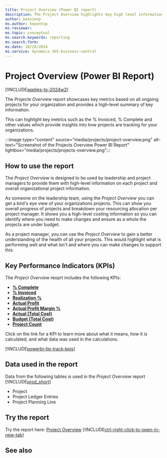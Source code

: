 ```yaml
---
title: Project Overview (Power BI report)
description: The Project Overview highlights key high level information for your organizations project activity.
author: kennienp
ms.author: kepontop
ms.reviewer: 
ms.topic: conceptual
ms.search.keywords: reporting
ms.search.form: 
ms.date: 10/28/2024
ms.service: dynamics-365-business-central
---
```


# Project Overview (Power BI Report)
[!INCLUDE[applies-to-2024w2](includes/applies-to-2024w2.md)]

The *Projects Overview* report showcases key metrics based on all ongoing projects for your organization and provides a high-level summary of key information. 

This can highlight key metrics such as the % Invoiced, % Complete and other values which provide insights into how projects are tracking for your organizations.

:::image type="content" source="media/projects/project-overview.png" alt-text="Screenshot of the Projects Overview Power BI Report" lightbox="media/projects/projects-overview.png":::

## How to use the report
The *Project Overview* is designed to be used by leadership and project managers to provide them with high-level information on each project and overall organizational project information.

As someone on the leadership team, using the *Project Overview* you can get a bird's eye view of your organizations projects. This can show you overall progress of projects and breakdown your resourcing allocation per project manager. It shows you a high-level costing information so you can identify where you need to make changes and ensure as a whole the projects are under budget.

As a project manager,  you can use the *Project Overview* to gain a better understanding of the health of all your projects. This would highlight what is performing well and what isn't and where you can make changes to support this.

## Key Performance Indicators (KPIs)
The *Project Overview* reoprt includes the following KPIs:
- [**% Complete**](###)
- [**% Invoiced**](###)
- [**Realization %**](###)
- [**Actual Profit**](####)
- [**Actual Profit Margin %**](####)
- [**Actual (Total Cost)**](####)
- [**Budget (Total Cost)**](####)
- [**Project Count**](####)

Click on the link for a KPI to learn more about what it means, how it is calculated, and what data was used in the calculations. 

[!INCLUDE[powerbi-tip-track-kpis](includes/powerbi-tip-track-kpis.md)]

## Data used in the report
Data from the following tables is used in the *Project Overview* report [!INCLUDE[prod_short](includes/prod_short.md)]
- Project
- Project Ledger Entries
- Project Planning Line

## Try the report
Try the report here: [Project Overview](https://businesscentral.dynamics.com?page=37033)
[!INCLUDE[ctrl-right-click-to-open-in-new-tab](includes/ctrl-right-click-to-open-in-new-tab.md)]

## See also